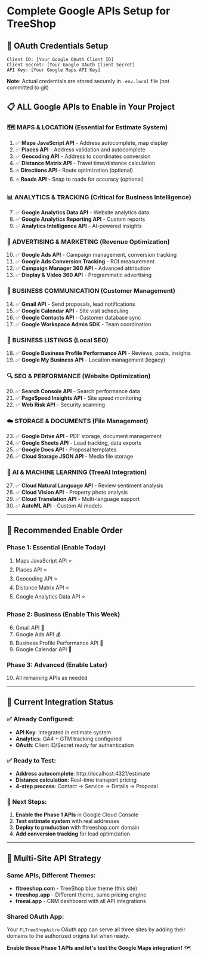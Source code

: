 # Complete Google APIs Setup for TreeShop

## 🔑 **OAuth Credentials Setup**
```
Client ID: [Your Google OAuth Client ID]
Client Secret: [Your Google OAuth Client Secret]  
API Key: [Your Google Maps API Key]
```

**Note**: Actual credentials are stored securely in `.env.local` file (not committed to git)

## 📋 **ALL Google APIs to Enable in Your Project**

### **🗺️ MAPS & LOCATION (Essential for Estimate System)**
1. ✅ **Maps JavaScript API** - Address autocomplete, map display
2. ✅ **Places API** - Address validation and autocomplete  
3. ✅ **Geocoding API** - Address to coordinates conversion
4. ✅ **Distance Matrix API** - Travel time/distance calculation
5. ⭐ **Directions API** - Route optimization (optional)
6. ⭐ **Roads API** - Snap to roads for accuracy (optional)

### **📊 ANALYTICS & TRACKING (Critical for Business Intelligence)**
7. ✅ **Google Analytics Data API** - Website analytics data
8. ✅ **Google Analytics Reporting API** - Custom reports
9. ✅ **Analytics Intelligence API** - AI-powered insights

### **🎯 ADVERTISING & MARKETING (Revenue Optimization)**
10. ✅ **Google Ads API** - Campaign management, conversion tracking
11. ✅ **Google Ads Conversion Tracking** - ROI measurement
12. ✅ **Campaign Manager 360 API** - Advanced attribution
13. ✅ **Display & Video 360 API** - Programmatic advertising

### **📧 BUSINESS COMMUNICATION (Customer Management)**
14. ✅ **Gmail API** - Send proposals, lead notifications
15. ✅ **Google Calendar API** - Site visit scheduling
16. ✅ **Google Contacts API** - Customer database sync
17. ✅ **Google Workspace Admin SDK** - Team coordination

### **🏢 BUSINESS LISTINGS (Local SEO)**
18. ✅ **Google Business Profile Performance API** - Reviews, posts, insights
19. ✅ **Google My Business API** - Location management (legacy)

### **🔍 SEO & PERFORMANCE (Website Optimization)**
20. ✅ **Search Console API** - Search performance data
21. ✅ **PageSpeed Insights API** - Site speed monitoring
22. ✅ **Web Risk API** - Security scanning

### **☁️ STORAGE & DOCUMENTS (File Management)**
23. ✅ **Google Drive API** - PDF storage, document management
24. ✅ **Google Sheets API** - Lead tracking, data exports
25. ✅ **Google Docs API** - Proposal templates
26. ✅ **Cloud Storage JSON API** - Media file storage

### **🤖 AI & MACHINE LEARNING (TreeAI Integration)**
27. ✅ **Cloud Natural Language API** - Review sentiment analysis
28. ✅ **Cloud Vision API** - Property photo analysis
29. ✅ **Cloud Translation API** - Multi-language support
30. ✅ **AutoML API** - Custom AI models

---

## 🎯 **Recommended Enable Order**

### **Phase 1: Essential (Enable Today)**
1. Maps JavaScript API ⭐
2. Places API ⭐
3. Geocoding API ⭐
4. Distance Matrix API ⭐
5. Google Analytics Data API ⭐

### **Phase 2: Business (Enable This Week)**
6. Gmail API 📧
7. Google Ads API 💰
8. Business Profile Performance API 🏢
9. Google Calendar API 📅

### **Phase 3: Advanced (Enable Later)**
10. All remaining APIs as needed

---

## 🔧 **Current Integration Status**

### **✅ Already Configured:**
- **API Key**: Integrated in estimate system
- **Analytics**: GA4 + GTM tracking configured
- **OAuth**: Client ID/Secret ready for authentication

### **✅ Ready to Test:**
- **Address autocomplete**: http://localhost:4321/estimate
- **Distance calculation**: Real-time transport pricing
- **4-step process**: Contact → Service → Details → Proposal

### **🚀 Next Steps:**
1. **Enable the Phase 1 APIs** in Google Cloud Console
2. **Test estimate system** with real addresses
3. **Deploy to production** with fltreeshop.com domain
4. **Add conversion tracking** for lead optimization

---

## 📱 **Multi-Site API Strategy**

### **Same APIs, Different Themes:**
- **fltreeshop.com** - TreeShop blue theme (this site)
- **treeshop.app** - Different theme, same pricing engine
- **treeai.app** - CRM dashboard with all API integrations

### **Shared OAuth App:**
Your `FLTreeShopAstro` OAuth app can serve all three sites by adding their domains to the authorized origins list when ready.

**Enable those Phase 1 APIs and let's test the Google Maps integration!** 🗺️
